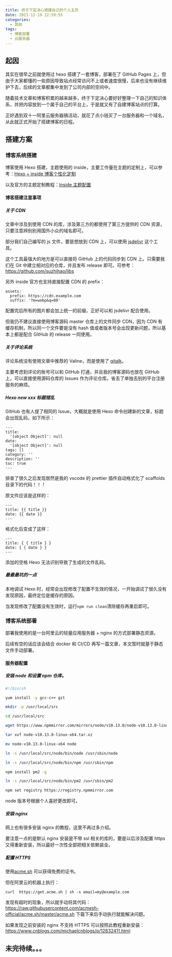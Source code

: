 ```yaml
---
title: 终于下定决心搭建自己的个人主页
date: 2021-12-19 22:59:55
categories:
  - 其他
tags:
  - 博客部署
  - 云服务器
---
```


## 起因

其实在很早之前就使用过 hexo 搭建了一套博客，部署在了 GitHub Pages 上，但由于大家都懂的一些原因导致站点经常访问不上或者速度很慢，后来也没有继续维护下去，后续的文章都集中发到了公司内部的空间中。

随着技术文章和博客积累的越来越多，终于下定决心要好好整理一下自己的知识体系，并把内容放到一个属于自己的平台上，于是就又有了自建博客站点的打算。

正好遇到双十一阿里云服务器搞活动，就花了点小钱买了一台服务器和一个域名，从此就正式开始了搭建博客的日程。

## 搭建方案

### 博客系统搭建

博客使用 Hexo 搭建，主题使用的 inside，主要工作量在主题的定制上，可以参考：[Hexo + inside 博客个性化定制](https://blog.fiteen.top/2020/hexo-theme-inside-plugin)

以及官方的主题定制教程：[Inside 主题配置](https://blog.oniuo.com/theme-inside/docs/basic)

#### 博客搭建注意事项

##### 关于 CDN

文章中涉及到使用 CDN 的库，涉及第三方的都使用了第三方提供的 CDN 资源，只要注意辨别别用国外小众的域名即可。

部分我们自己编写的 js 文件，要是想放到 CDN 上，可以使用 [jsdelivr](https://www.jsdelivr.com/) 这个工具。

这个工具最强大的地方是可以直接将 GitHub 上的代码同步到 CDN 上。只需要我们在 Git 中建立相对应的仓库，并且发布 release 即可。可参考：https://github.com/suzhihao/libs

另外 inside 官方也支持直接配置 CDN 的 prefix：

```
assets:
  prefix: https://cdn.example.com
  suffix: '?m=webp&q=80'
```

配置完后所有的图片都会加上统一的前缀，正好可以和 jsdelivr 配合使用。

但我仍不建议直接使用博客源码 master 仓库上的文件同步 CDN，因为 CDN 有缓存机制，所以同一个文件要是没有 hash 值或者版本号会出现更新问题，所以基本上都是配合 GitHub 的 release 一同使用。

##### 关于评论系统

评论系统没有使用文章中推荐的 Valine，而是使用了 [gitalk](https://github.com/gitalk/gitalk)。

主要考虑到评论的账号可以和 GitHub 打通，并且我的博客源码也放在 GitHub 上，可以直接使用源码仓库的 Issues 作为评论仓库。省去了单独去别的平台注册服务的麻烦。

##### Hexo new xxx 标题错乱

GitHub 也有人提了相同的 Issue，大概就是使用 Hexo 命令创建新的文章，标题会出现乱码，如下所示：

```
---
title:
  '[object Object]': null
date:
  '[object Object]': null
tags: []
category: ''
description: ''
toc: true
---
```

排查了很久之后发现居然是我的 vscode 的 prettier 插件自动格式化了 scaffolds 目录下的代码！！！

原文件应该是这样的：

```
---
title: {{ title }}
date: {{ date }}
---
```

格式化后变成了这样：

```
---
title: { { title } }
date: { { date } }
---
```

添加的空格 Hexo 无法识别导致了生成的文件乱码。

##### 最最最坑的一点

本地调试 Hexo 时，经常会出现修改了配置不生效的情况，一开始调试了很久没有发现原因，最终定位是缓存的原因。

当发现修改了配置没有生效时，运行`npm run clean`清除缓存再重启即可。

### 博客系统部署

部署我使用的是一台阿里云的轻量应用服务器 + nginx 的方式部署静态资源。

后续有空的话应该会结合 docker 和 CI/CD 再写一篇文章，本文暂时就基于静态文件手动部署。

#### 服务器配置

##### 安装 node 和设置 npm 仓库。

```bash
#!/bin/sh

yum install -y gcc-c++ git

mkdir -p /usr/local/src

cd /usr/local/src

wget https://www.npmmirror.com/mirrors/node/v10.13.0/node-v10.13.0-linux-x64.tar.xz

tar xvf node-v10.13.0-linux-x64.tar.xz

mv node-v10.13.0-linux-x64 node

ln -s /usr/local/src/node/bin/node /usr/sbin/node

ln -s /usr/local/src/node/bin/npm /usr/sbin/npm

npm install pm2 -g

ln -s /usr/local/src/node/bin/pm2 /usr/sbin/pm2

npm set registry https://registry.npmmirror.com
```

node 版本号根据个人喜好更改即可。

##### 安装 nginx

网上也有很多安装 nginx 的教程，这里不再过多介绍。

要注意一点的是默认 nginx 安装是不带 ssl 相关的库的，要是以后涉及配置 https 又得重新安装，所以最好一次性全部把相关依赖装全。

##### 配置 HTTPS

使用[acme.sh](acme.sh) 可以获得免费的证书。

但在阿里云的机器上执行：

```
curl  https://get.acme.sh | sh -s email=my@example.com
```

发现有超时的现象，所以就手动将其代码：https://raw.githubusercontent.com/acmesh-official/acme.sh/master/acme.sh 下载下来后手动执行就能解决问题。

如果发现之前安装的 nginx 不支持 HTTPS 可以按照此教程重新安装：https://www.cnblogs.com/michaelcnblogs/p/12832411.html

## 未完待续。。。
